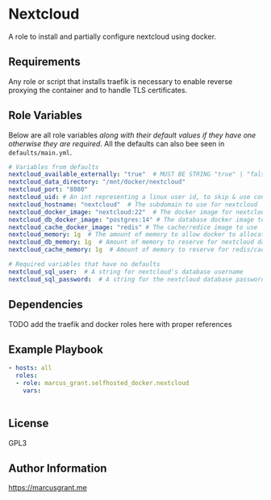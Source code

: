 Nextcloud
=========

A role to install and partially configure nextcloud using docker.


Requirements
------------

Any role or script that installs traefik is necessary to enable reverse proxying the container and to handle TLS certificates.

Role Variables
--------------

Below are all role variables *along with their default values if they have one otherwise they are required*. All the defaults can also bee seen in `defaults/main.yml`.

```yaml
# Variables from defaults
nextcloud_available_externally: "true"  # MUST BE STRING "true" | "false"
nextcloud_data_directory: "/mnt/docker/nextcloud"
nextcloud_port: "8080"
nextcloud_uid: # An int representing a linux user id, to skip & use container default, leave blank
nextcloud_hostname: "nextcloud"  # The subdomain to use for nextcloud
nextcloud_docker_image: "nextcloud:22"  # The docker image for nextcloud app
nextcloud_db_docker_image: "postgres:14" # The database docker image to use
nextcloud_cache_docker_image: "redis" # The cache/redice image to use
nextcloud_memory: 1g  # The amount of memory to allow docker to allocate
nextcloud_db_memory: 1g  # Amount of memory to reserve for nextcloud database
nextcloud_cache_memory: 1g  # Amount of memory to reserve for redis/cache

# Required variables that have no defaults
nextcloud_sql_user:  # A string for nextcloud's database username
nextcloud_sql_password:  # A string for the nextcloud database password
```

Dependencies
------------

TODO add the traefik and docker roles here with proper references

Example Playbook
----------------

```yaml
- hosts: all
  roles:
  - role: marcus_grant.selfhosted_docker.nextcloud
    vars:
      
```

License
-------

GPL3

Author Information
------------------

<https://marcusgrant.me>
